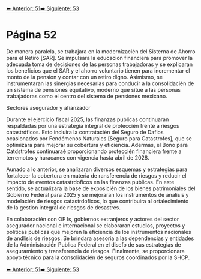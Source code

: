 [⬅️ Anterior: 51](./51.md)[➡️ Siguiente: 53](./53.md)

# Página 52

De manera paralela, se trabajara en la modernizacién del Sisterna de Ahorro para el Retiro [SAR]. Se impulsara
la educacion financiera para promover la adecuada toma de decisiones de las personas trabajadoras y se
explicaran los beneficios que el SAR y el ahorro voluntario tienen para incrementar el monto de la pension y
contar con un retiro digno. Asimismo, se instrumentaran las sinergias necesarias para conducir a la
consolidacién de un sistema de pensiones equitativo, moderno que situe a las personas trabajadoras como
el centro del sistema de pensiones mexicano.

Sectores asegurador y afianzador

Durante el ejercicio fiscal 2025, las finanzas publicas continuaran respaldadas por una estrategia integral de
proteccién frente a riesgos catastrdficos. Esto incluira la contratacién del Seguro de Dafios ocasionados por
Fendémenos Naturales [Seguro para Catastrofes], que se optimizara para mejorar su cobertura y eficiencia.
Adermas, el Bono para Catdstrofes continuaraé proporcionando proteccién financiera frente a terremotos y
huracanes con vigencia hasta abril de 2028.

Aunado a lo anterior, se analizaran diversos esquemas y estrategias para fortalecer la cobertura en materia de
ransferencia de riesgos y reducir el impacto de eventos catastrdoficos en las finanzas publicas. En este sentido,
se actualizara la base de exposicién de los bienes patrimoniales del Gobierno Federal para 2025 y se
mejoraran los instrumentos de analisis y modelacién de riesgos catastrdoficos, lo que contribuira al
ortalecimiento de la gestion integral de riesgos de desastres.

En colaboracién con OF Is, gobiernos extranjeros y actores del sector asegurador nacional e internacional se
elaboraran estudios, proyectos y politicas publicas que mejoren la eficiencia de los instrumentos nacionales
de andlisis de riesgos. Se brindara asesoria a las dependencias y entidades de la Administracién Publica Federal
en el disefo de sus estrategias de aseguramiento y transferencia de riesgos. Finalmente, se proporcionara
apoyo técnico para la consolidacién de seguros coordinados por la SHCP.

[⬅️ Anterior: 51](./51.md)[➡️ Siguiente: 53](./53.md)